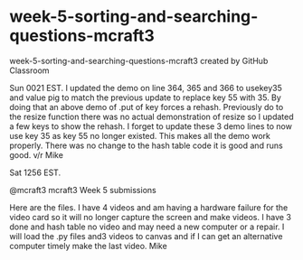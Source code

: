 # week-5-sorting-and-searching-questions-mcraft3
week-5-sorting-and-searching-questions-mcraft3 created by GitHub Classroom

Sun 0021 EST.
I updated the demo on line 364, 365 and 366 to usekey35 and value pig to match the previous update to replace key 55 with 35. By doing that an above demo of  .put of key forces a rehash. Previously do to the resize function there was no actual demonstration of resize so I updated a few keys to show the rehash. I forget to update these 3 demo lines to now use key 35 as key 55 no longer existed. This makes all the demo work properly. There was no change to the hash table code it is good and runs good. v/r Mike

Sat 1256 EST. 

@mcraft3
mcraft3 Week 5 submissions

Here are the files. I have 4 videos and am having a hardware failure for the video card 
so it will no longer capture the screen and make videos. I have 3 done and hash table no 
video and may need a new computer or a repair. I will load the .py files and3 videos to 
canvas and if I can get an alternative computer timely make the last video. Mike

